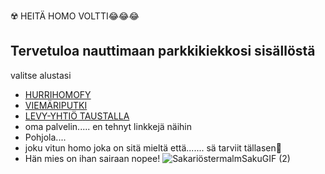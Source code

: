 ☢️ HEITÄ HOMO VOLTTI😂😂😂 
## Tervetuloa nauttimaan parkkikiekkosi sisällöstä
valitse alustasi


- [HURRIHOMOFY](https://open.spotify.com/album/66rQzTqQm0vPJOLD5YveAA) 
- [VIEMÄRIPUTKI](https://www.youtube.com/playlist?list=PL9RFH1XmLdxP99dh7NEyfkgNWM8AICs0w) 
- [LEVY-YHTIÖ TAUSTALLA](https://www.poptori.fi/)
- oma palvelin..... en tehnyt linkkejä näihin
- Pohjola....
- joku vitun homo joka on sitä mieltä että....... sä tarviit tällasen🤑
- Hän mies on ihan sairaan nopee! ![SakariöstermalmSakuGIF (2)](https://github.com/user-attachments/assets/a60cdb90-7a63-4807-ba4f-4c7e5375c1ce)

